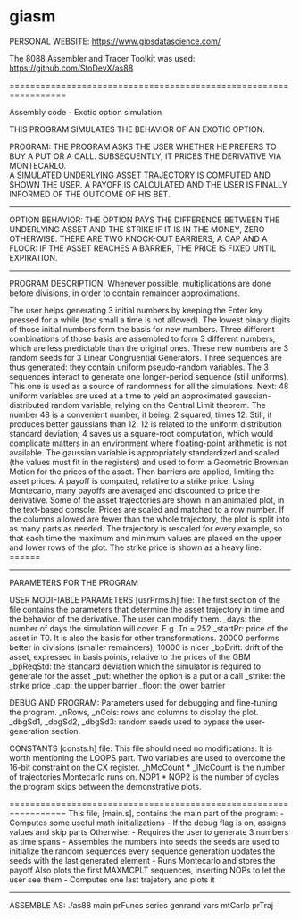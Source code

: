 # giasm
PERSONAL WEBSITE:
https://www.giosdatascience.com/

The 8088 Assembler and Tracer Toolkit was used:
https://github.com/StoDevX/as88

=================================================================

Assembly code - Exotic option simulation

THIS PROGRAM SIMULATES THE BEHAVIOR OF AN EXOTIC OPTION.

PROGRAM:
THE PROGRAM ASKS THE USER WHETHER HE PREFERS TO BUY A PUT OR A CALL.
SUBSEQUENTLY, IT PRICES THE DERIVATIVE VIA MONTECARLO.	
A SIMULATED UNDERLYING ASSET TRAJECTORY IS COMPUTED AND SHOWN THE USER.
A PAYOFF IS CALCULATED AND THE USER IS FINALLY INFORMED OF THE OUTCOME OF HIS BET.

-----------------------------------------------------------------
OPTION BEHAVIOR:
THE OPTION PAYS THE DIFFERENCE BETWEEN THE UNDERLYING ASSET
AND THE STRIKE IF IT IS IN THE MONEY, ZERO OTHERWISE.
THERE ARE TWO KNOCK-OUT BARRIERS, A CAP AND A FLOOR: IF THE ASSET
REACHES A BARRIER, THE PRICE IS FIXED UNTIL EXPIRATION.

-----------------------------------------------------------------
PROGRAM DESCRIPTION:
Whenever possible, multiplications are done before divisions, in order 
	to contain remainder approximations.

The user helps generating 3 initial numbers by keeping the Enter key pressed 
	for a while (too small a time is not allowed).
The lowest binary digits of those initial numbers form the basis for new numbers.
Three different combinations of those basis are assembled to form 3 different numbers,
	which	are less predictable than the original ones.
These new numbers are 3 random seeds for 3 Linear Congruential Generators.
Three sequences are thus generated: they contain uniform pseudo-random variables.
The 3 sequences interact to generate one longer-period sequence (still uniforms).
	This one is used as a source of randomness for all the simulations.
Next: 48 uniform variables are used at a time to yeld an approximated gaussian-distributed 
	random variable, relying on the Central Limit theorem.
	The number 48 is a convenient number, it being: 2 squared, times 12.
	Still, it produces better gaussians than 12.
	12 is related to the uniform distribution standard deviation; 4 saves us a square-root computation, 
	which	would complicate matters in an environment where floating-point arithmetic is not available.
The gaussian variable is appropriately standardized and scaled (the values must fit in the registers) 
	and used to form a Geometric Brownian Motion for the prices of the asset.
Then barriers are applied, limiting the asset prices.
A payoff is computed, relative to a strike price.
Using Montecarlo, many payoffs are averaged and discounted to price the derivative.
Some of the asset trajectories are shown in an animated plot, in the text-based console.
Prices are scaled and matched to a row number. If the columns allowed are fewer than 
	the whole trajectory, the plot is split into as many parts as needed.
	The trajectory is rescaled for every example, so that each time the maximum and
	minimum values are placed on the upper and lower rows of the plot.
The strike price is shown as a heavy line: ======

-----------------------------------------------------------------
PARAMETERS FOR THE PROGRAM 

USER MODIFIABLE PARAMETERS [usrPrms.h] file:
The first section of the file contains the parameters that determine the
asset trajectory in time and the behavior of the derivative. The user can modify them.
_days: the number of days the simulation will cover. E.g. Tn = 252
_startPr: price of the asset in T0. It is also the basis for other transformations. 
				20000 performs better in divisions (smaller remainders), 10000 is nicer
_bpDrift: drift of the asset, expressed in basis points, relative to the prices of the GBM
_bpReqStd: the standard deviation which the simulator is required to generate for the asset
_put: whether the option is a put or a call
_strike: the strike price
_cap: the upper barrier
_floor: the lower barrier

DEBUG AND PROGRAM:
Parameters used for debugging and fine-tuning the program.
_nRows, _nCols: rows and columns to display the plot.
 _dbgSd1, _dbgSd2, _dbgSd3: random seeds used to bypass the user-generation section.

CONSTANTS [consts.h] file:
This file should need no modifications.
It is worth mentioning the LOOPS part. Two variables are used to overcome the 16-bit constraint
on the CX register.
_hMcCount * _lMcCount is the number of trajectories Montecarlo runs on.
NOP1 * NOP2 is the number of cycles the program skips between the demonstrative plots.

=================================================================
This file, [main.s], contains the main part of the program:
	- Computes some useful math initializations
	- If the debug flag is on, assigns values and skip parts
	Otherwise:
	- Requires the user to generate 3 numbers as time spans
	- Assembles the numbers into seeds
			the seeds are used to initialize the random sequences
			every sequence generation updates the seeds with the last generated element
	- Runs Montecarlo and stores the payoff
		Also plots the first MAXMCPLT sequences, inserting NOPs to let the user see them
	- Computes one last trajetory and plots it

-----------------------------------------------------------------
ASSEMBLE AS:
./as88 main prFuncs series genrand vars mtCarlo prTraj
